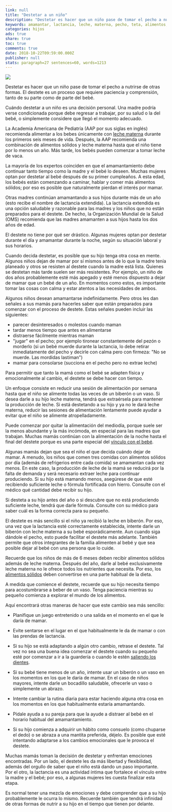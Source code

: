 ```yaml
---
link: null
title: "Destetar a un niño"
description: "Destetar es hacer que un niño pase de tomar el pecho a nutrirse de otras formas. El destete es un proceso que requiere paciencia y comprensión, tanto de su parte como de parte del bebé."
keywords: amamantar, lactancia, leche, materna, pecho, teta, alimentos, sólidos, destetar, destete, nutrientes, fórmula, hierro, enriquecida, vaca,
categories: hijos
ads: true
share: true
toc: true
comments: true
date: 2018-10-22T09:59:00.000Z
publisher: null
stats: paragraph=27 sentences=60, words=1213
---
```

![](http://familiasana.info/images/hijos/P-bebeDestetar-esHD-AR1.jpg)

Destetar es hacer que un niño pase de tomar el pecho a nutrirse de otras formas. El destete es un proceso que requiere paciencia y comprensión, tanto de su parte como de parte del bebé.

Cuándo destetar a un niño es una decisión personal. Una madre podría verse condicionada porque debe regresar a trabajar, por su salud o la del bebé, o simplemente considere que llegó el momento adecuado.

La Academia Americana de Pediatría (AAP por sus siglas en inglés) recomienda alimentar a los bebes únicamente con [leche materna](/es/parents/breast-bottle-feeding-esp.html) durante los primeros seis meses de vida. Después, la AAP recomienda una combinación de alimentos sólidos y leche materna hasta que el niño tiene por lo menos un año. Más tarde, los bebés pueden comenzar a tomar leche de vaca.

La mayoría de los expertos coinciden en que el amamantamiento debe continuar tanto tiempo como la madre y el bebé lo deseen. Muchas mujeres optan por destetar al bebé después de su primer cumpleaños. A esta edad, los bebés están comenzando a caminar, hablar y comer más alimentos sólidos; por eso es posible que naturalmente pierdan el interés por mamar.

Otras madres continúan amamantando a sus hijos durante más de un año (esto recibe el nombre de lactancia extendida). La lactancia extendida es una opción saludable y razonable para las madres y los niños que no están preparados para el destete. De hecho, la Organización Mundial de la Salud (OMS) recomienda que las madres amamanten a sus hijos hasta los dos años de edad.

El destete no tiene por qué ser drástico. Algunas mujeres optan por destetar durante el día y amamantar durante la noche, según su situación laboral y sus horarios.

Cuando decida destetar, es posible que su hijo tenga otra cosa en mente. Algunos niños dejan de mamar por sí mismos antes de lo que la madre tenía planeado y otros se resisten al destete cuando la madre está lista. Quienes se destetan más tarde suelen ser más resistentes. Por ejemplo, un niño de dos años probablemente esté más apegado y esté menos dispuesto a dejar de mamar que un bebé de un año. En momentos como estos, es importante tomar las cosas con calma y estar atentos a las necesidades de ambos.

Algunos niños desean amamantarse indefinidamente. Pero otros les dan señales a sus mamás para hacerles saber que están preparados para comenzar con el proceso de destete. Estas señales pueden incluir las siguientes:

* parecer desinteresados o molestos cuando maman
* tardar menos tiempo que antes en alimentarse
* distraerse fácilmente mientras maman
* "jugar" en el pecho; por ejemplo tironear constantemente del pezón o morderlo (si un bebé muerde durante la lactancia, lo debe retirar inmediatamente del pecho y decirle con calma pero con firmeza: "No se muerde. Las mordidas lastiman")
* mamar para consolarse (succiona en el pecho pero no extrae leche)

Para permitir que tanto la mamá como el bebé se adapten física y emocionalmente al cambio, el destete se debe hacer con tiempo.

Un enfoque consiste en reducir una sesión de alimentación por semana hasta que el niño se alimente todas las veces de un biberón o un vaso. Si desea darle a su hijo leche materna, tendrá que extraérsela para mantener la producción de leche. Si está destetando a su hijo y ya no le dará leche materna, reducir las sesiones de alimentación lentamente puede ayudar a evitar que el niño se alimente atropelladamente.

Puede comenzar por quitar la alimentación del mediodía, porque suele ser la menos abundante y la más incómoda, en especial para las madres que trabajan. Muchas mamás continúan con la alimentación de la noche hasta el final del destete porque es una parte especial del [vínculo con el bebé](/es/parents/bonding-esp.html).

Algunas mamás dejan que sea el niño el que decida cuándo dejar de mamar. A menudo, los niños que comen tres comidas con alimentos sólidos por día (además de refrigerios entre cada comida) se amamantan cada vez menos. En este caso, la producción de leche de la mamá se reducirá por la falta de demanda y será necesario extraer leche para continuar produciendo. Si su hijo está mamando menos, asegúrese de que esté recibiendo suficiente leche o fórmula fortificada con hierro. Consulte con el médico qué cantidad debe recibir su hijo.

Si desteta a su hijo antes del año o si descubre que no está produciendo suficiente leche, tendrá que darle fórmula. Consulte con su médico para saber cuál es la forma correcta para su pequeño.

El destete es más sencillo si el niño ya recibió la leche en biberón. Por eso, una vez que la lactancia esté correctamente establecida, intente darle un biberón con leche materna a su bebé esporádicamente. Aun cuando siga dándole el pecho, esto puede facilitar el destete más adelante. También permite que otros integrantes de la familia alimenten al bebé y que sea posible dejar al bebé con una persona que lo cuide.

Recuerde que los niños de más de 6 meses deben recibir alimentos sólidos además de leche materna. Después del año, darle al bebé exclusivamente leche materna no le ofrece todos los nutrientes que necesita. Por eso, los [alimentos sólidos](/es/parents/formulafeed-solids-esp.html) deben convertirse en una parte habitual de la dieta.

A medida que comience el destete, recuerde que su hijo necesita tiempo para acostumbrarse a beber de un vaso. Tenga paciencia mientras su pequeño comienza a explorar el mundo de los alimentos.

Aquí encontrará otras maneras de hacer que este cambio sea más sencillo:

* Planifique un juego entretenido o una salida en el momento en el que le daría de mamar.

* Evite sentarse en el lugar en el que habitualmente le da de mamar o con las prendas de lactancia.

* Si su hijo se está adaptando a algún otro cambio, retrase el destete. Tal vez no sea una buena idea comenzar el destete cuando su pequeño esté por comenzar a ir a la guardería o cuando le estén [saliendo los dientes](/es/parents/teething-esp.html).

* Si su bebé tiene menos de un año, intente usar un biberón o un vaso en los momentos en los que le daría de mamar. En el caso de niños mayores, intente darle un bocadillo saludable, ofrecerle un vaso o simplemente un abrazo.

* Intente cambiar la rutina diaria para estar haciendo alguna otra cosa en los momentos en los que habitualmente estaría amamantando.

* Pídale ayuda a su pareja para que la ayude a distraer al bebé en el horario habitual del amamantamiento.

* Si su hijo comienza a adquirir un hábito como consuelo (como chuparse el dedo) o se abraza a una mantita preferida, déjelo. Es posible que esté intentando adaptarse a los cambios emocionales que le provoca el destete.

Muchas mamás toman la decisión de destetar y enfrentan emociones encontradas. Por un lado, el destete les da más libertad y flexibilidad, además del orgullo de saber que el niño está dando un paso importante. Por el otro, la lactancia es una actividad íntima que fortalece el vínculo entre la madre y el bebé; por eso, a algunas mujeres les cuesta finalizar esta etapa.

Es normal tener una mezcla de emociones y debe comprender que a su hijo probablemente le ocurra lo mismo. Recuerde también que tendrá infinidad de otras formas de nutrir a su hijo en el tiempo que tienen por delante.
